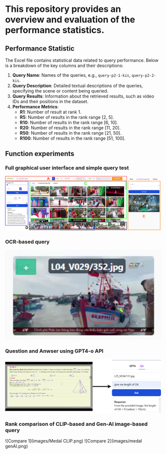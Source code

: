 # This repository provides an overview and evaluation of the performance statistics.

## Performance Statistic

The Excel file contains statistical data related to query performance. Below is a breakdown of the key columns and their descriptions:

1. **Query Name**: Names of the queries, e.g., `query-p2-1-kis`, `query-p2-2-kis`.
2. **Query Description**: Detailed textual descriptions of the queries, specifying the scene or content being queried.
3. **Query Results**: Information about the retrieved results, such as video IDs and their positions in the dataset.
4. **Performance Metrics**:
   - **R1**: Number of result at rank 1.
   - **R5**: Number of results in the rank range [2, 5].
   - **R10**: Number of results in the rank range [6, 10].
   - **R20**: Number of results in the rank range [11, 20].
   - **R50**: Number of results in the rank range [21, 50].
   - **R100**: Number of results in the rank range [51, 100].

## Function experiments

### Full graphical user interface and simple query test
![Graphical User Interface](images/UI.drawio.png)
### OCR-based query
![OCR-based query](images/OCR.jpg)
### Question and Anwser using GPT4-o API
![Question and Anwser](images/QA_Test.png)
### Rank comparison of CLIP-based and Gen-AI image-based query
![Compare 1](images/Medal CLIP.png)
![Compare 2](images/medal genAI.png)





    
